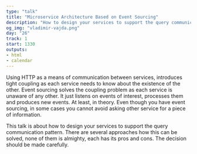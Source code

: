 ```yaml
---
type: "talk"
title: "Microservice Architecture Based on Event Sourcing"
description: "How to design your services to support the query communication pattern."
og_img: "vladimir-vajda.png"
day: "26"
track: 1
start: 1330
outputs:
- html
- calendar
---
```


Using HTTP as a means of communication between services, introduces tight coupling as each service needs to know about the existence of the other. Event sourcing solves the coupling problem as each service is unaware of any other. It just listens on events of interest, processes them and produces new events. At least, in theory.
Even though you have event sourcing, in some cases you cannot avoid asking other service for a piece of information.

This talk is about how to design your services to support the query communication pattern.
There are several approaches how this can be solved, none of them is almighty, each has its pros and cons. The decision should be made carefully.

<!-- Using HTTP as communication between services introduces tightly coupling as each service needs to know about the existence of other. This results in overall brittle and much more complex system than it actually needs to be.
Event sourcing solves the coupling problem as each service is unaware of any other. It just listens on events of interest, processes them and produces new events. At least, theory says that.
In practice, there are situations where compromises are made in order to keep system reasonably simple and easy to maintain.

This talk will present 3 different types of communication between services: commands, events and queries.
Commands tell other services to execute some work that will change the state of the system. Commands expect a response.
Events are notifications which other services can listen to and react, they do not expect a response.
Queries acquire an information from other service. They do not change the state of the system.

Commands and events are easily represented using event sourcing, however, that is not the case with the queries.
Queries can be implemented in several ways, depending on the situation.
This talk will explain pros and cons of each query approach. -->
